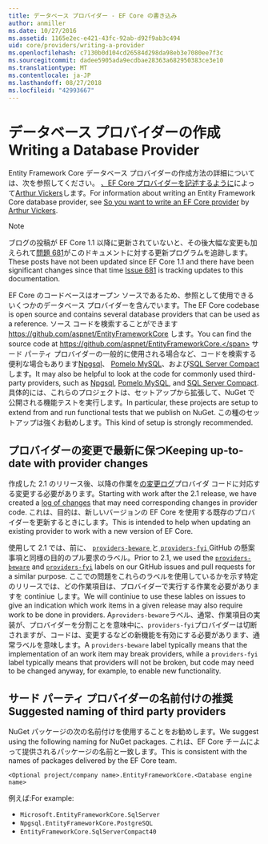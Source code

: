 ```yaml
---
title: データベース プロバイダー - EF Core の書き込み
author: anmiller
ms.date: 10/27/2016
ms.assetid: 1165e2ec-e421-43fc-92ab-d92f9ab3c494
uid: core/providers/writing-a-provider
ms.openlocfilehash: c7130b0d104cd26584d298da98eb3e7080ee7f3c
ms.sourcegitcommit: dadee5905ada9ecdbae28363a682950383ce3e10
ms.translationtype: MT
ms.contentlocale: ja-JP
ms.lasthandoff: 08/27/2018
ms.locfileid: "42993667"
---
```

# <a name="writing-a-database-provider"></a><span data-ttu-id="9a628-102">データベース プロバイダーの作成</span><span class="sxs-lookup"><span data-stu-id="9a628-102">Writing a Database Provider</span></span>

<span data-ttu-id="9a628-103">Entity Framework Core データベース プロバイダーの作成方法の詳細については、次を参照してください。 [、EF Core プロバイダーを記述するように](https://blog.oneunicorn.com/2016/11/11/so-you-want-to-write-an-ef-core-provider/)によって[Arthur Vickers](https://github.com/ajcvickers)します。</span><span class="sxs-lookup"><span data-stu-id="9a628-103">For information about writing an Entity Framework Core database provider, see [So you want to write an EF Core provider](https://blog.oneunicorn.com/2016/11/11/so-you-want-to-write-an-ef-core-provider/) by [Arthur Vickers](https://github.com/ajcvickers).</span></span>

> [!NOTE]
> <span data-ttu-id="9a628-104">ブログの投稿が EF Core 1.1 以降に更新されていないと、その後大幅な変更も加えられて[問題 681](https://github.com/aspnet/EntityFramework.Docs/issues/681)がこのドキュメントに対する更新プログラムを追跡します。</span><span class="sxs-lookup"><span data-stu-id="9a628-104">These posts have not been updated since EF Core 1.1 and there have been significant changes since that time [Issue 681](https://github.com/aspnet/EntityFramework.Docs/issues/681) is tracking updates to this documentation.</span></span>

<span data-ttu-id="9a628-105">EF Core のコードベースはオープン ソースであるため、参照として使用できるいくつかのデータベース プロバイダーを含んでいます。</span><span class="sxs-lookup"><span data-stu-id="9a628-105">The EF Core codebase is open source and contains several database providers that can be used as a reference.</span></span> <span data-ttu-id="9a628-106">ソース コードを検索することができます https://github.com/aspnet/EntityFrameworkCore します。</span><span class="sxs-lookup"><span data-stu-id="9a628-106">You can find the source code at https://github.com/aspnet/EntityFrameworkCore.</span></span> <span data-ttu-id="9a628-107">サード パーティ プロバイダーの一般的に使用される場合など、コードを検索する便利な場合もあります[Npgsql](https://github.com/npgsql/Npgsql.EntityFrameworkCore.PostgreSQL)、 [Pomelo MySQL](https://github.com/PomeloFoundation/Pomelo.EntityFrameworkCore.MySql)、および[SQL Server Compact](https://github.com/ErikEJ/EntityFramework.SqlServerCompact)します。</span><span class="sxs-lookup"><span data-stu-id="9a628-107">It may also be helpful to look at the code for commonly used third-party providers, such as [Npgsql](https://github.com/npgsql/Npgsql.EntityFrameworkCore.PostgreSQL), [Pomelo MySQL](https://github.com/PomeloFoundation/Pomelo.EntityFrameworkCore.MySql), and [SQL Server Compact](https://github.com/ErikEJ/EntityFramework.SqlServerCompact).</span></span> <span data-ttu-id="9a628-108">具体的には、これらのプロジェクトは、セットアップから拡張して、NuGet で公開される機能テストを実行します。</span><span class="sxs-lookup"><span data-stu-id="9a628-108">In particular, these projects are setup to extend from and run functional tests that we publish on NuGet.</span></span> <span data-ttu-id="9a628-109">この種のセットアップは強くお勧めします。</span><span class="sxs-lookup"><span data-stu-id="9a628-109">This kind of setup is strongly recommended.</span></span>

## <a name="keeping-up-to-date-with-provider-changes"></a><span data-ttu-id="9a628-110">プロバイダーの変更で最新に保つ</span><span class="sxs-lookup"><span data-stu-id="9a628-110">Keeping up-to-date with provider changes</span></span>

<span data-ttu-id="9a628-111">作成した 2.1 のリリース後、以降の作業を[の変更ログ](provider-log.md)プロバイダ コードに対応する変更する必要があります。</span><span class="sxs-lookup"><span data-stu-id="9a628-111">Starting with work after the 2.1 release, we have created a [log of changes](provider-log.md) that may need corresponding changes in provider code.</span></span> <span data-ttu-id="9a628-112">これは、目的は、新しいバージョンの EF Core を使用する既存のプロバイダーを更新するときにします。</span><span class="sxs-lookup"><span data-stu-id="9a628-112">This is intended to help when updating an existing provider to work with a new version of EF Core.</span></span>

<span data-ttu-id="9a628-113">使用して 2.1 では、前に、 [ `providers-beware` ](https://github.com/aspnet/EntityFrameworkCore/labels/providers-beware)と[ `providers-fyi` ](https://github.com/aspnet/EntityFrameworkCore/labels/providers-fyi) GitHub の懸案事項と同様の目的のプル要求のラベル。</span><span class="sxs-lookup"><span data-stu-id="9a628-113">Prior to 2.1, we used the [`providers-beware`](https://github.com/aspnet/EntityFrameworkCore/labels/providers-beware) and [`providers-fyi`](https://github.com/aspnet/EntityFrameworkCore/labels/providers-fyi) labels on our GitHub issues and pull requests for a similar purpose.</span></span> <span data-ttu-id="9a628-114">ここでの問題をこれらのラベルを使用しているかを示す特定のリリースでは、どの作業項目は、プロバイダーで実行する作業を必要がありますを continiue します。</span><span class="sxs-lookup"><span data-stu-id="9a628-114">We will continiue to use these lables on issues to give an indication which work items in a given release may also require work to be done in providers.</span></span> <span data-ttu-id="9a628-115">A`providers-beware`ラベル、通常、作業項目の実装が、プロバイダーを分割ことを意味中に、`providers-fyi`プロバイダーは切断されますが、コードは、変更するなどの新機能を有効にする必要があります、通常ラベルを意味します。</span><span class="sxs-lookup"><span data-stu-id="9a628-115">A `providers-beware` label typically means that the implementation of an work item may break providers, while a `providers-fyi` label typically means that providers will not be broken, but code may need to be changed anyway, for example, to enable new functionality.</span></span>

## <a name="suggested-naming-of-third-party-providers"></a><span data-ttu-id="9a628-116">サード パーティ プロバイダーの名前付けの推奨</span><span class="sxs-lookup"><span data-stu-id="9a628-116">Suggested naming of third party providers</span></span>

<span data-ttu-id="9a628-117">NuGet パッケージの次の名前付けを使用することをお勧めします。</span><span class="sxs-lookup"><span data-stu-id="9a628-117">We suggest using the following naming for NuGet packages.</span></span> <span data-ttu-id="9a628-118">これは、EF Core チームによって提供されるパッケージの名前と一致します。</span><span class="sxs-lookup"><span data-stu-id="9a628-118">This is consistent with the names of packages delivered by the EF Core team.</span></span>

`<Optional project/company name>.EntityFrameworkCore.<Database engine name>`

<span data-ttu-id="9a628-119">例えば:</span><span class="sxs-lookup"><span data-stu-id="9a628-119">For example:</span></span>
* `Microsoft.EntityFrameworkCore.SqlServer`
* `Npgsql.EntityFrameworkCore.PostgreSQL`
* `EntityFrameworkCore.SqlServerCompact40`
